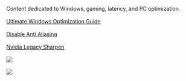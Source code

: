 Content dedicated to Windows, gaming, latency, and PC optimization.<br><br>
[Ultimate Windows Optimization Guide](<https://github.com/fr33thytweaks/Ultimate-Windows-Optimization-Guide>)<br><br>
[Disable Anti Aliasing](<https://github.com/fr33thytweaks/Disable-Anti-Aliasing>)<br><br>
[Nvidia Legacy Sharpen](<https://github.com/fr33thytweaks/Nvidia-Legacy-Sharpen>)<br><br>
![](https://github-readme-stats.vercel.app/api/top-langs/?username=fr33thytweaks&theme=dark&hide_border=false&include_all_commits=true&count_private=false&layout=compact)<br><br>
[![](https://visitcount.itsvg.in/api?id=fr33thytweaks&icon=0&color=0)](https://visitcount.itsvg.in)

